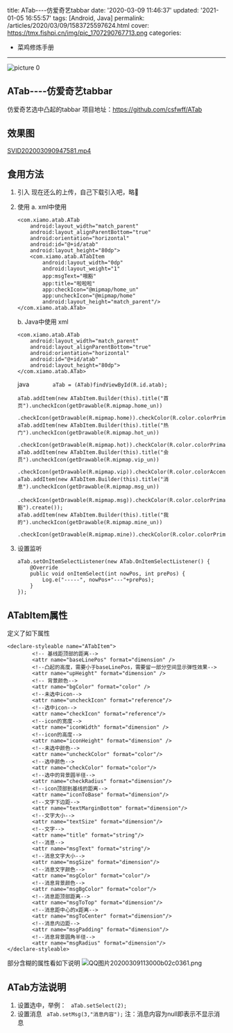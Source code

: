 title: ATab----仿爱奇艺tabbar
date: '2020-03-09 11:46:37'
updated: '2021-01-05 16:55:57'
tags: [Android, Java]
permalink: /articles/2020/03/09/1583725597624.html
cover: https://tmx.fishpi.cn/img/pic_1707290767713.png
categories: 
- 菜鸡修炼手册
---
![picture 0](https://tmx.fishpi.cn/img/pic_1707290767713.png)  

## ATab----仿爱奇艺tabbar

仿爱奇艺选中凸起的tabbar
项目地址：https://github.com/csfwff/ATab

## 效果图

[SVID202003090947581.mp4](https://tmx.fishpi.cn/img/20210104171832646.mp4)

## 食用方法

1. 引入
   现在还么的上传，自己下载引入吧，略🤪
2. 使用
   a. xml中使用
   
   ```
   <com.xiamo.atab.ATab
       android:layout_width="match_parent"
       android:layout_alignParentBottom="true"
       android:orientation="horizontal"
       android:id="@+id/atab"
       android:layout_height="80dp">
       <com.xiamo.atab.ATabItem
           android:layout_width="0dp"
           android:layout_weight="1"
           app:msgText="哦豁"
           app:title="啦啦啦"
           app:checkIcon="@mipmap/home_un"
           app:uncheckIcon="@mipmap/home"
           android:layout_height="match_parent"/>
   </com.xiamo.atab.ATab>
   ```
   
   b. Java中使用
   xml
   
   ```
   <com.xiamo.atab.ATab
       android:layout_width="match_parent"
       android:layout_alignParentBottom="true"
       android:orientation="horizontal"
       android:id="@+id/atab"
       android:layout_height="80dp">
   </com.xiamo.atab.ATab>
   ```
   
   java
   `       aTab = (ATab)findViewById(R.id.atab);`
   
   ```
   aTab.addItem(new ATabItem.Builder(this).title("首页").uncheckIcon(getDrawable(R.mipmap.home_un))
               .checkIcon(getDrawable(R.mipmap.home)).checkColor(R.color.colorPrimary).create());
   aTab.addItem(new ATabItem.Builder(this).title("热门").uncheckIcon(getDrawable(R.mipmap.hot_un))
               .checkIcon(getDrawable(R.mipmap.hot)).checkColor(R.color.colorPrimary).create());
   aTab.addItem(new ATabItem.Builder(this).title("会员").uncheckIcon(getDrawable(R.mipmap.vip_un))
               .checkIcon(getDrawable(R.mipmap.vip)).checkColor(R.color.colorAccent).create());
   aTab.addItem(new ATabItem.Builder(this).title("消息").uncheckIcon(getDrawable(R.mipmap.msg_un))
               .checkIcon(getDrawable(R.mipmap.msg)).checkColor(R.color.colorPrimary).msg("哦豁").create());
   aTab.addItem(new ATabItem.Builder(this).title("我的").uncheckIcon(getDrawable(R.mipmap.mine_un))
               .checkIcon(getDrawable(R.mipmap.mine)).checkColor(R.color.colorPrimary).create());
   ```
3. 设置监听
   
   ```
   aTab.setOnItemSelectListener(new ATab.OnItemSelectListener() {
       @Override
       public void onItemSelect(int nowPos, int prePos) {
           Log.e("-----", nowPos+"---"+prePos);
       }
   });
   ```

## ATabItem属性

定义了如下属性

```
<declare-styleable name="ATabItem">
        <!-- 基线距顶部的距离-->
        <attr name="baseLinePos" format="dimension" />
        <!--凸起的高度，需要小于baseLinePos，需要留一部分空间显示弹性效果-->
        <attr name="upHeight" format="dimension" />
        <!-- 背景颜色-->
        <attr name="bgColor" format="color" />
        <!--未选中icon-->
        <attr name="uncheckIcon" format="reference"/>
        <!--选中icon-->
        <attr name="checkIcon" format="reference"/>
        <!--icon的宽度-->
        <attr name="iconWidth" format="dimension" />
        <!--icon的高度-->
        <attr name="iconHeight" format="dimension" />
        <!--未选中颜色-->
        <attr name="uncheckColor" format="color"/>
        <!--选中颜色-->
        <attr name="checkColor" format="color"/>
        <!--选中的背景圆半径-->
        <attr name="checkRadius" format="dimension"/>
        <!--icon顶部到基线的距离-->
        <attr name="iconToBase" format="dimension"/>
        <!--文字下边距-->
        <attr name="textMarginBottom" format="dimension"/>
        <!--文字大小-->
        <attr name="textSize" format="dimension"/>
        <!--文字-->
        <attr name="title" format="string"/>
        <!--消息-->
        <attr name="msgText" format="string"/>
        <!--消息文字大小-->
        <attr name="msgSize" format="dimension"/>
        <!--消息文字颜色-->
        <attr name="msgColor" format="color"/>
        <!--消息背景颜色-->
        <attr name="msgBgColor" format="color"/>
        <!--消息距顶部距离-->
        <attr name="msgToTop" format="dimension"/>
        <!--消息距中心的x距离-->
        <attr name="msgToCenter" format="dimension"/>
        <!--消息内边距-->
        <attr name="msgPadding" format="dimension"/>
        <!--消息背景圆角半径-->
        <attr name="msgRadius" format="dimension"/>
</declare-styleable>
```

部分含糊的属性看如下说明
![QQ图片20200309113000b02c0361.png](https://tmx.fishpi.cn/img/20210104172307271.png)

## ATab方法说明

1. 设置选中，举例：
   ` aTab.setSelect(2);`
2. 设置消息
   ` aTab.setMsg(3,"消息内容");`
   注：消息内容为null即表示不显示消息

